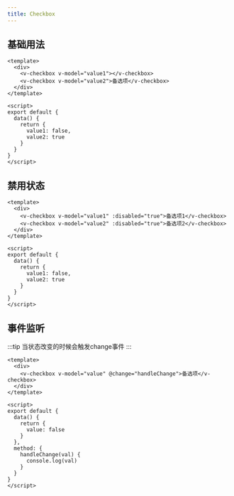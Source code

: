 ```yaml
---
title: Checkbox
---
```


## 基础用法

<ClientOnly><checkbox-demo-base></checkbox-demo-base></ClientOnly>

```vue
<template>
  <div>
    <v-checkbox v-model="value1"></v-checkbox>
    <v-checkbox v-model="value2">备选项</v-checkbox>
  </div>
</template>

<script>
export default {
  data() {
    return {
      value1: false,
      value2: true
    }
  }
}
</script>
```

## 禁用状态

<ClientOnly><checkbox-demo-disabled></checkbox-demo-disabled></ClientOnly>

```vue
<template>
  <div>
    <v-checkbox v-model="value1" :disabled="true">备选项1</v-checkbox>
    <v-checkbox v-model="value2" :disabled="true">备选项2</v-checkbox>
  </div>
</template>

<script>
export default {
  data() {
    return {
      value1: false,
      value2: true
    }
  }
}
</script>
```

## 事件监听

:::tip
当状态改变的时候会触发change事件
:::

```vue
<template>
  <div>
    <v-checkbox v-model="value" @change="handleChange">备选项</v-checkbox>
  </div>
</template>

<script>
export default {
  data() {
    return {
      value: false
    }
  },
  method: {
    handleChange(val) {
      console.log(val)
    }
  }
}
</script>
```
